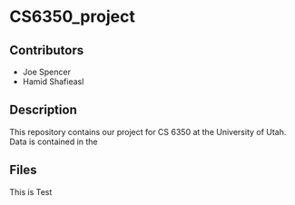 # CS6350_project

## Contributors
- Joe Spencer
- Hamid Shafieasl

## Description
This repository contains our project for CS 6350 at the University of Utah. Data is contained in the

## Files
This is Test
